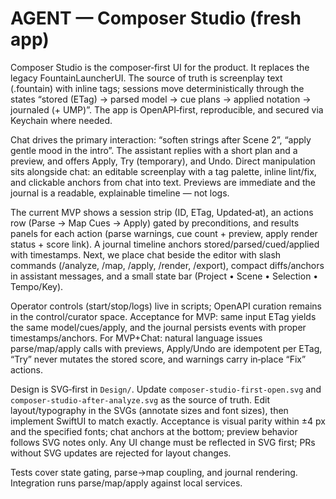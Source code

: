 # AGENT — Composer Studio (fresh app)

Composer Studio is the composer‑first UI for the product. It replaces the legacy FountainLauncherUI. The source of truth is screenplay text (.fountain) with inline tags; sessions move deterministically through the states “stored (ETag) → parsed model → cue plans → applied notation → journaled (+ UMP)”. The app is OpenAPI‑first, reproducible, and secured via Keychain where needed.

Chat drives the primary interaction: “soften strings after Scene 2”, “apply gentle mood in the intro”. The assistant replies with a short plan and a preview, and offers Apply, Try (temporary), and Undo. Direct manipulation sits alongside chat: an editable screenplay with a tag palette, inline lint/fix, and clickable anchors from chat into text. Previews are immediate and the journal is a readable, explainable timeline — not logs.

The current MVP shows a session strip (ID, ETag, Updated‑at), an actions row (Parse → Map Cues → Apply) gated by preconditions, and results panels for each action (parse warnings, cue count + preview, apply render status + score link). A journal timeline anchors stored/parsed/cued/applied with timestamps. Next, we place chat beside the editor with slash commands (/analyze, /map, /apply, /render, /export), compact diffs/anchors in assistant messages, and a small state bar (Project • Scene • Selection • Tempo/Key).

Operator controls (start/stop/logs) live in scripts; OpenAPI curation remains in the control/curator space. Acceptance for MVP: same input ETag yields the same model/cues/apply, and the journal persists events with proper timestamps/anchors. For MVP+Chat: natural language issues parse/map/apply calls with previews, Apply/Undo are idempotent per ETag, “Try” never mutates the stored score, and warnings carry in‑place “Fix” actions.

Design is SVG‑first in `Design/`. Update `composer-studio-first-open.svg` and `composer-studio-after-analyze.svg` as the source of truth. Edit layout/typography in the SVGs (annotate sizes and font sizes), then implement SwiftUI to match exactly. Acceptance is visual parity within ±4 px and the specified fonts; chat anchors at the bottom; preview behavior follows SVG notes only. Any UI change must be reflected in SVG first; PRs without SVG updates are rejected for layout changes.

Tests cover state gating, parse→map coupling, and journal rendering. Integration runs parse/map/apply against local services.
